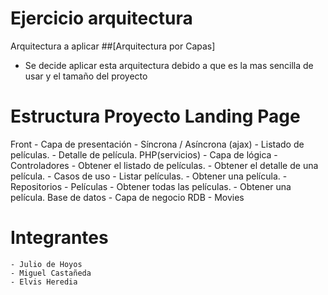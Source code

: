 # Ejercicio arquitectura

Arquitectura a aplicar 
##[Arquitectura por Capas]
- Se decide aplicar esta arquitectura debido a que es la mas sencilla de usar y el tamaño del proyecto

# Estructura Proyecto Landing Page

Front - Capa de presentación - Síncrona / Asíncrona (ajax)
    - Listado de películas.
    - Detalle de película.
PHP(servicios) - Capa de lógica
    - Controladores
        - Obtener el listado de películas.
        - Obtener el detalle de una película.
    - Casos de uso
        - Listar películas.
        - Obtener una película.
    - Repositorios
        - Películas
            - Obtener todas las películas.
            - Obtener una película.
Base de datos - Capa de negocio
RDB
    - Movies

# Integrantes 
	- Julio de Hoyos
	- Miguel Castañeda
	- Elvis Heredia